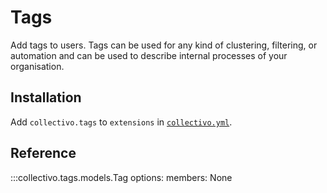 # Tags

Add tags to users. Tags can be used for any kind of clustering, filtering, or automation and can be used to describe internal processes of your organisation.

## Installation

Add `collectivo.tags` to `extensions` in [`collectivo.yml`](../reference.md#settings).

## Reference

:::collectivo.tags.models.Tag
    options:
        members: None
